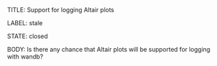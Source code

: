 TITLE:
Support for logging Altair plots

LABEL:
stale

STATE:
closed

BODY:
Is there any chance that Altair plots will be supported for logging with wandb?


